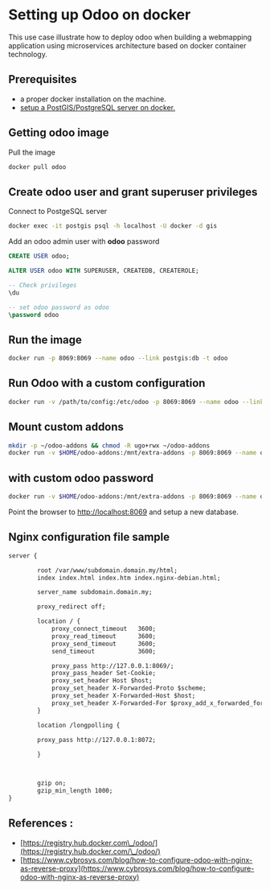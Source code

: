 # Setting up Odoo on docker

This use case illustrate how to deploy odoo when building a webmapping application using microservices architecture based on docker container technology.

## Prerequisites

- a proper docker installation on the machine.
- [setup a PostGIS/PostgreSQL server on docker.](./postgis-on-docker.md) 

## Getting odoo image

Pull the image
```bash
docker pull odoo
```

## Create odoo user and grant superuser privileges

Connect to PostgeSQL server 
```bash
docker exec -it postgis psql -h localhost -U docker -d gis
```

Add an odoo admin user with **odoo** password
```sql
CREATE USER odoo;

ALTER USER odoo WITH SUPERUSER, CREATEDB, CREATEROLE;

-- Check privileges
\du

-- set odoo password as odoo
\password odoo

```

## Run the image

```bash
docker run -p 8069:8069 --name odoo --link postgis:db -t odoo
```

## Run Odoo with a custom configuration

```bash
docker run -v /path/to/config:/etc/odoo -p 8069:8069 --name odoo --link postgis:db -t odoo
```

## Mount custom addons

```bash
mkdir -p ~/odoo-addons && chmod -R ugo+rwx ~/odoo-addons
docker run -v $HOME/odoo-addons:/mnt/extra-addons -p 8069:8069 --name odoo --link postgis:db -t odoo
```
## with custom odoo password 

```bash
docker run -v $HOME/odoo-addons:/mnt/extra-addons -p 8069:8069 --name odoo -e POSTGRES_PASSWORD=<pwd> --link postgis:db -t odoo
```

Point the browser to [http://localhost:8069](http://localhost:8069) and setup a new database.

## Nginx configuration file sample

```apache
server {

        root /var/www/subdomain.domain.my/html;
        index index.html index.htm index.nginx-debian.html;

        server_name subdomain.domain.my;

        proxy_redirect off;

        location / {
            proxy_connect_timeout   3600;
            proxy_read_timeout      3600;
            proxy_send_timeout      3600;
            send_timeout            3600;

            proxy_pass http://127.0.0.1:8069/;
            proxy_pass_header Set-Cookie;
            proxy_set_header Host $host;
            proxy_set_header X-Forwarded-Proto $scheme;
            proxy_set_header X-Forwarded-Host $host;
            proxy_set_header X-Forwarded-For $proxy_add_x_forwarded_for;
        }

        location /longpolling {

        proxy_pass http://127.0.0.1:8072;
        
        }



        gzip on;
        gzip_min_length 1000;
}
```

## References : 

- [https://registry.hub.docker.com\_/odoo/](https://registry.hub.docker.com/\_/odoo/)
- [https://www.cybrosys.com/blog/how-to-configure-odoo-with-nginx-as-reverse-proxy](https://www.cybrosys.com/blog/how-to-configure-odoo-with-nginx-as-reverse-proxy)

